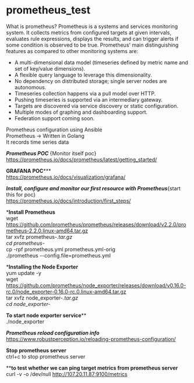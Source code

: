 # prometheus_test   

What is prometheus?
Prometheus is a systems and services monitoring system. It collects metrics from configured targets at given intervals, evaluates rule expressions, displays the results, and can trigger alerts if some condition is observed to be true.
Prometheus' main distinguishing features as compared to other monitoring systems are:
 * A multi-dimensional data model (timeseries defined by metric name and set
   of key/value dimensions).
 * A flexible query language to leverage this dimensionality.
 * No dependency on distributed storage; single server nodes are autonomous.
 * Timeseries collection happens via a pull model over HTTP.
 * Pushing timeseries is supported via an intermediary gateway.
 * Targets are discovered via service discovery or static configuration.
 * Multiple modes of graphing and dashboarding support.
 * Federation support coming soon.


Prometheus configuration using Ansible    <br/>
Prometheus -> Written in Golang   <br/>
It records time series data    <br/>
 
***********Prometheus POC*********** {Monitor itself poc}    <br/>
https://prometheus.io/docs/prometheus/latest/getting_started/    <br/>
 
********GRAFANA POC***********    <br/>
https://prometheus.io/docs/visualization/grafana/  <br/>


*************Install, configure and monitor our first resource with Prometheus*************{start this for poc}  <br/>
  https://prometheus.io/docs/introduction/first_steps/   <br/>

*****Install Prometheus****   <br/>
wget https://github.com/prometheus/prometheus/releases/download/v2.2.0/prometheus-2.2.0.linux-amd64.tar.gz    <br/>
tar xvfz prometheus-*.tar.gz   <br/>
cd prometheus-*    <br/>
cp -rpf prometheus.yml  prometheus.yml-orig     <br/>
./prometheus --config.file=prometheus.yml   <br/>


*****Installing the Node Exporter****   <br/>
yum update -y   <br/>
wget https://github.com/prometheus/node_exporter/releases/download/v0.16.0-rc.0/node_exporter-0.16.0-rc.0.linux-amd64.tar.gz    <br/>
tar xvfz node_exporter-*.tar.gz   <br/>
cd node_exporter-* <br/>

**********To start node exporter service************<br/>
./node_exporter     <br/>


*******Prometheus reload configuration info*******    <br/>
https://www.robustperception.io/reloading-prometheus-configuration/    <br/>

******Stop prometheus server******    <br/>
ctrl+c to stop prometheus server     <br/>

********to test whether we can ping target metrics from prometheus server******   <br/>
curl -v -o /dev/null http://107.20.11.87:9100/metrics     <br/>
  
